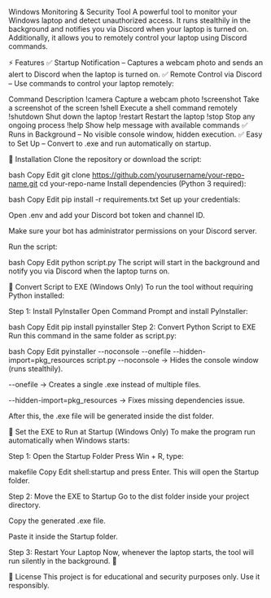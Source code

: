 Windows Monitoring & Security Tool
A powerful tool to monitor your Windows laptop and detect unauthorized access.
It runs stealthily in the background and notifies you via Discord when your laptop is turned on.
Additionally, it allows you to remotely control your laptop using Discord commands.

⚡ Features
✅ Startup Notification – Captures a webcam photo and sends an alert to Discord when the laptop is turned on.
✅ Remote Control via Discord – Use commands to control your laptop remotely:

Command	Description
!camera	Capture a webcam photo
!screenshot	Take a screenshot of the screen
!shell <command>	Execute a shell command remotely
!shutdown	Shut down the laptop
!restart	Restart the laptop
!stop	Stop any ongoing process
!help	Show help message with available commands
✅ Runs in Background – No visible console window, hidden execution.
✅ Easy to Set Up – Convert to .exe and run automatically on startup.

🚀 Installation
Clone the repository or download the script:

bash
Copy
Edit
git clone https://github.com/yourusername/your-repo-name.git
cd your-repo-name
Install dependencies (Python 3 required):

bash
Copy
Edit
pip install -r requirements.txt
Set up your credentials:

Open .env and add your Discord bot token and channel ID.

Make sure your bot has administrator permissions on your Discord server.

Run the script:

bash
Copy
Edit
python script.py
The script will start in the background and notify you via Discord when the laptop turns on.

🔄 Convert Script to EXE (Windows Only)
To run the tool without requiring Python installed:

Step 1: Install PyInstaller
Open Command Prompt and install PyInstaller:

bash
Copy
Edit
pip install pyinstaller
Step 2: Convert Python Script to EXE
Run this command in the same folder as script.py:

bash
Copy
Edit
pyinstaller --noconsole --onefile --hidden-import=pkg_resources script.py
--noconsole → Hides the console window (runs stealthily).

--onefile → Creates a single .exe instead of multiple files.

--hidden-import=pkg_resources → Fixes missing dependencies issue.

After this, the .exe file will be generated inside the dist folder.

🔧 Set the EXE to Run at Startup (Windows Only)
To make the program run automatically when Windows starts:

Step 1: Open the Startup Folder
Press Win + R, type:

makefile
Copy
Edit
shell:startup
and press Enter. This will open the Startup folder.

Step 2: Move the EXE to Startup
Go to the dist folder inside your project directory.

Copy the generated .exe file.

Paste it inside the Startup folder.

Step 3: Restart Your Laptop
Now, whenever the laptop starts, the tool will run silently in the background. 🚀

📜 License
This project is for educational and security purposes only. Use it responsibly.

